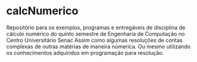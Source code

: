 # calcNumerico
Repositório para os exemplos, programas e entregáveis de disciplina de cálculo numérico do quinto semestre de Engenharia de Computação no Centro Universitário Senac 
Assim como algumas resoluções de contas complexas de outras matérias de maneira númerica.
Ou mesmo utilizando os conhecimentos adquiridos em programação para resolução.
